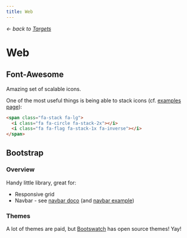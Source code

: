 ```yaml
---
title: Web
---
```


*&larr; back to [Targets](%base_url%/?targets)*

# Web

## Font-Awesome

Amazing set of scalable icons.

One of the most useful things is being able to stack icons (cf. [examples page](http://fontawesome.io/examples/)):

```html
<span class="fa-stack fa-lg">
  <i class="fa fa-circle fa-stack-2x"></i>
  <i class="fa fa-flag fa-stack-1x fa-inverse"></i>
</span>
```

## Bootstrap

### Overview

Handy little library, great for:

- Responsive grid
- Navbar - see [navbar doco](https://getbootstrap.com/components/#navbar) (and [navbar example](https://getbootstrap.com/examples/navbar/))

### Themes

A lot of themes are paid, but [Bootswatch](https://bootswatch.com/) has open source themes! Yay!